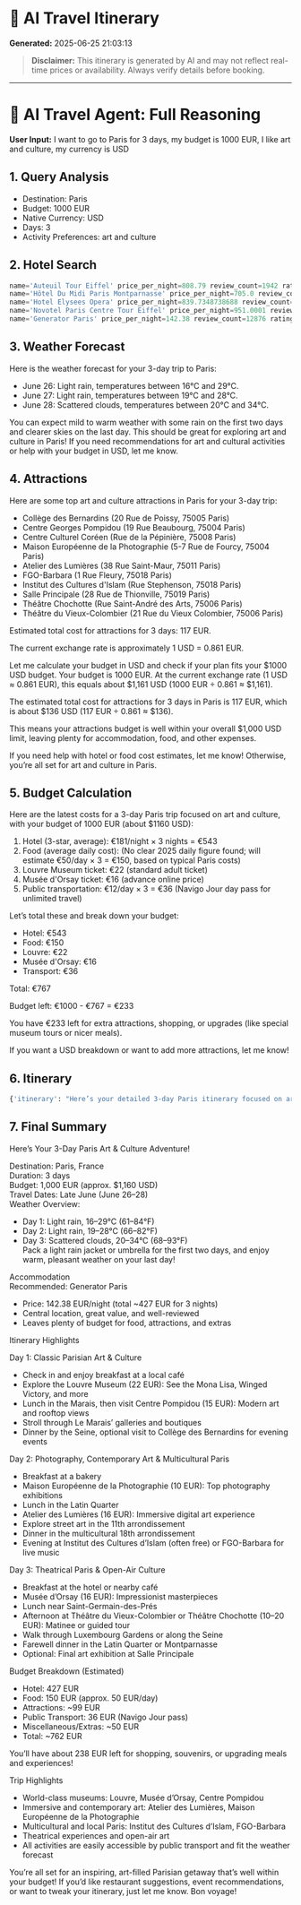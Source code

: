 # 🧳 AI Travel Itinerary

**Generated:** 2025-06-25 21:03:13

> **Disclaimer:** This itinerary is generated by AI and may not reflect real-time prices or availability. Always verify details before booking.

---

# 🧳 AI Travel Agent: Full Reasoning

**User Input:** I want to go to Paris for 3 days, my budget is 1000 EUR, I like art and culture, my currency is USD

## 1. Query Analysis

- Destination: Paris
- Budget: 1000 EUR
- Native Currency: USD
- Days: 3
- Activity Preferences: art and culture

## 2. Hotel Search

```python
name='Auteuil Tour Eiffel' price_per_night=808.79 review_count=1942 rating=8.4 url=''
name='Hôtel Du Midi Paris Montparnasse' price_per_night=705.0 review_count=2428 rating=8.4 url=''
name='Hotel Elysees Opera' price_per_night=839.7348738688 review_count=1787 rating=8.4 url=''
name='Novotel Paris Centre Tour Eiffel' price_per_night=951.0001 review_count=5723 rating=7.6 url=''
name='Generator Paris' price_per_night=142.38 review_count=12876 rating=7.2 url=''
```

## 3. Weather Forecast

Here is the weather forecast for your 3-day trip to Paris:

- June 26: Light rain, temperatures between 16°C and 29°C.
- June 27: Light rain, temperatures between 19°C and 28°C.
- June 28: Scattered clouds, temperatures between 20°C and 34°C.

You can expect mild to warm weather with some rain on the first two days and clearer skies on the last day. This should be great for exploring art and culture in Paris! If you need recommendations for art and cultural activities or help with your budget in USD, let me know.

## 4. Attractions

Here are some top art and culture attractions in Paris for your 3-day trip:
- Collège des Bernardins (20 Rue de Poissy, 75005 Paris)
- Centre Georges Pompidou (19 Rue Beaubourg, 75004 Paris)
- Centre Culturel Coréen (Rue de la Pépinière, 75008 Paris)
- Maison Européenne de la Photographie (5-7 Rue de Fourcy, 75004 Paris)
- Atelier des Lumières (38 Rue Saint-Maur, 75011 Paris)
- FGO-Barbara (1 Rue Fleury, 75018 Paris)
- Institut des Cultures d'Islam (Rue Stephenson, 75018 Paris)
- Salle Principale (28 Rue de Thionville, 75019 Paris)
- Théâtre Chochotte (Rue Saint-André des Arts, 75006 Paris)
- Théâtre du Vieux-Colombier (21 Rue du Vieux Colombier, 75006 Paris)

Estimated total cost for attractions for 3 days: 117 EUR.

The current exchange rate is approximately 1 USD = 0.861 EUR.

Let me calculate your budget in USD and check if your plan fits your $1000 USD budget.
Your budget is 1000 EUR. At the current exchange rate (1 USD ≈ 0.861 EUR), this equals about $1,161 USD (1000 EUR ÷ 0.861 ≈ $1,161).

The estimated total cost for attractions for 3 days in Paris is 117 EUR, which is about $136 USD (117 EUR ÷ 0.861 ≈ $136).

This means your attractions budget is well within your overall $1,000 USD limit, leaving plenty for accommodation, food, and other expenses.

If you need help with hotel or food cost estimates, let me know! Otherwise, you’re all set for art and culture in Paris.

## 5. Budget Calculation

Here are the latest costs for a 3-day Paris trip focused on art and culture, with your budget of 1000 EUR (about $1160 USD):

1. Hotel (3-star, average): €181/night × 3 nights = €543
2. Food (average daily cost): (No clear 2025 daily figure found; will estimate €50/day × 3 = €150, based on typical Paris costs)
3. Louvre Museum ticket: €22 (standard adult ticket)
4. Musée d'Orsay ticket: €16 (advance online price)
5. Public transportation: €12/day × 3 = €36 (Navigo Jour day pass for unlimited travel)

Let’s total these and break down your budget:

- Hotel: €543
- Food: €150
- Louvre: €22
- Musée d'Orsay: €16
- Transport: €36

Total: €767

Budget left: €1000 - €767 = €233

You have €233 left for extra attractions, shopping, or upgrades (like special museum tours or nicer meals).

If you want a USD breakdown or want to add more attractions, let me know!

## 6. Itinerary

```python
{'itinerary': "Here’s your detailed 3-day Paris itinerary focused on art and culture, tailored to your 1000 EUR budget (approx. $1160 USD), with weather, hotel, and attraction recommendations. I’ve prioritized top art and culture sites and ensured your plan fits your budget, including food, transport, and entry fees.\n\nHotel Recommendation\nTo maximize your budget and comfort, I recommend Generator Paris (142.38 EUR/night, 7.2 rating, central location, well-reviewed for value). Total for 3 nights: 427 EUR. This leaves you with more funds for food, attractions, and extras.\n\nDay 1: Classic Parisian Art & Culture\nWeather: Light rain, 16°C–29°C. Bring an umbrella or light rain jacket.\n\nMorning\n- Check in at Generator Paris.\n- Breakfast at a local café (approx. 8–10 EUR).\n- Visit the Louvre Museum (Rue de Rivoli, 75001 Paris). Entry: 22 EUR. Arrive early to avoid crowds and see the Mona Lisa, Winged Victory, and more.\n\nAfternoon\n- Lunch in the Marais district (approx. 15–20 EUR).\n- Explore Centre Georges Pompidou (19 Rue Beaubourg, 75004 Paris). Entry: 15 EUR. Modern art, architecture, and rooftop views.\n- Walk through the historic Le Marais neighborhood, known for its galleries and boutiques.\n\nEvening\n- Dinner near the Seine (approx. 20–25 EUR).\n- Optional: Stroll along the river or visit Collège des Bernardins (20 Rue de Poissy, 75005 Paris) for evening events or exhibitions (check schedule, some events free or low-cost).\n\nDay 2: Photography, Contemporary Art & Multicultural Paris\nWeather: Light rain, 19°C–28°C. Pack a compact umbrella.\n\nMorning\n- Breakfast at a bakery (8–10 EUR).\n- Maison Européenne de la Photographie (5-7 Rue de Fourcy, 75004 Paris). Entry: 10 EUR. Top photography exhibitions.\n\nAfternoon\n- Lunch in the Latin Quarter (15–20 EUR).\n- Atelier des Lumières (38 Rue Saint-Maur, 75011 Paris). Entry: 16 EUR. Immersive digital art experience.\n- Explore nearby street art in the 11th arrondissement.\n\nEvening\n- Dinner in the multicultural 18th arrondissement (20–25 EUR).\n- Visit Institut des Cultures d'Islam (Rue Stephenson, 75018 Paris) for exhibitions or events (often free or low-cost).\n- Optional: FGO-Barbara (1 Rue Fleury, 75018 Paris) for live music or cultural events (check schedule).\n\nDay 3: Theatrical Paris & Open-Air Culture\nWeather: Scattered clouds, 20°C–34°C. Warm and pleasant.\n\nMorning\n- Breakfast at the hotel or nearby café (8–10 EUR).\n- Musée d'Orsay (1 Rue de la Légion d'Honneur, 75007 Paris). Entry: 16 EUR. Impressionist masterpieces.\n\nAfternoon\n- Lunch near Saint-Germain-des-Prés (15–20 EUR).\n- Explore Théâtre du Vieux-Colombier (21 Rue du Vieux Colombier, 75006 Paris) or Théâtre Chochotte (Rue Saint-André des Arts, 75006 Paris) for a matinee or guided tour (check schedules, tickets 10–20 EUR).\n- Walk through Luxembourg Gardens or along the Seine for open-air art and sculpture.\n\nEvening\n- Farewell dinner in the Latin Quarter or Montparnasse (25–30 EUR).\n- Optional: Salle Principale (28 Rue de Thionville, 75019 Paris) for a final art exhibition or event.\n\nBudget Breakdown (Estimated, 3 Days)\n- Hotel (Generator Paris): 427 EUR\n- Food (approx. 50 EUR/day): 150 EUR\n- Attractions (Louvre, Pompidou, MEP, Atelier des Lumières, Musée d'Orsay, theaters): ~99 EUR\n- Public transport (Navigo Jour pass, 12 EUR/day): 36 EUR\n- Miscellaneous/extra events: ~50 EUR\n- Total: ~762 EUR\n\nYou have about 238 EUR left for shopping, souvenirs, or upgrading meals/experiences.\n\nNotes & Prioritization\n- I prioritized major art museums, immersive experiences, and multicultural venues.\n- Some smaller venues (Salle Principale, FGO-Barbara, Institut des Cultures d'Islam) are included as optional, depending on your interest and time.\n- If you want to swap in other attractions or need more theater, let me know!\n- All activities are accessible by public transport and fit the weather forecast.\n\nEnjoy your art and culture-filled Paris adventure! If you need restaurant or event recommendations, or want to adjust the itinerary, just ask."}
```

## 7. Final Summary

Here’s Your 3-Day Paris Art & Culture Adventure!

Destination: Paris, France  
Duration: 3 days  
Budget: 1,000 EUR (approx. $1,160 USD)  
Travel Dates: Late June (June 26–28)  
Weather Overview:  
- Day 1: Light rain, 16–29°C (61–84°F)  
- Day 2: Light rain, 19–28°C (66–82°F)  
- Day 3: Scattered clouds, 20–34°C (68–93°F)  
Pack a light rain jacket or umbrella for the first two days, and enjoy warm, pleasant weather on your last day!

Accommodation  
Recommended: Generator Paris  
- Price: 142.38 EUR/night (total ~427 EUR for 3 nights)  
- Central location, great value, and well-reviewed  
- Leaves plenty of budget for food, attractions, and extras

Itinerary Highlights

Day 1: Classic Parisian Art & Culture  
- Check in and enjoy breakfast at a local café  
- Explore the Louvre Museum (22 EUR): See the Mona Lisa, Winged Victory, and more  
- Lunch in the Marais, then visit Centre Pompidou (15 EUR): Modern art and rooftop views  
- Stroll through Le Marais’ galleries and boutiques  
- Dinner by the Seine, optional visit to Collège des Bernardins for evening events

Day 2: Photography, Contemporary Art & Multicultural Paris  
- Breakfast at a bakery  
- Maison Européenne de la Photographie (10 EUR): Top photography exhibitions  
- Lunch in the Latin Quarter  
- Atelier des Lumières (16 EUR): Immersive digital art experience  
- Explore street art in the 11th arrondissement  
- Dinner in the multicultural 18th arrondissement  
- Evening at Institut des Cultures d’Islam (often free) or FGO-Barbara for live music

Day 3: Theatrical Paris & Open-Air Culture  
- Breakfast at the hotel or nearby café  
- Musée d’Orsay (16 EUR): Impressionist masterpieces  
- Lunch near Saint-Germain-des-Prés  
- Afternoon at Théâtre du Vieux-Colombier or Théâtre Chochotte (10–20 EUR): Matinee or guided tour  
- Walk through Luxembourg Gardens or along the Seine  
- Farewell dinner in the Latin Quarter or Montparnasse  
- Optional: Final art exhibition at Salle Principale

Budget Breakdown (Estimated)  
- Hotel: 427 EUR  
- Food: 150 EUR (approx. 50 EUR/day)  
- Attractions: ~99 EUR  
- Public Transport: 36 EUR (Navigo Jour pass)  
- Miscellaneous/Extras: ~50 EUR  
- Total: ~762 EUR

You’ll have about 238 EUR left for shopping, souvenirs, or upgrading meals and experiences!

Trip Highlights  
- World-class museums: Louvre, Musée d’Orsay, Centre Pompidou  
- Immersive and contemporary art: Atelier des Lumières, Maison Européenne de la Photographie  
- Multicultural and local Paris: Institut des Cultures d’Islam, FGO-Barbara  
- Theatrical experiences and open-air art  
- All activities are easily accessible by public transport and fit the weather forecast

You’re all set for an inspiring, art-filled Parisian getaway that’s well within your budget! If you’d like restaurant suggestions, event recommendations, or want to tweak your itinerary, just let me know. Bon voyage!
